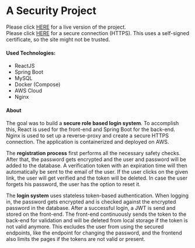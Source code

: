 # A Security Project

Please click [HERE](http://18.185.122.61) for a live version of the project. </br>
Please click [HERE](https://18.185.122.61) for a secure connection (HTTPS). This uses a self-signed certificate, so the site might not be trusted.

#### Used Technologies:
- ReactJS
- Spring Boot 
- MySQL 
- Docker (Compose)
- AWS Cloud 
- Nginx

#### About
The goal was to build a **secure role based login system**. To accomplish this, React is used for the front-end and Spring Boot for the back-end. Nginx is used to set up a reverse-proxy and create a secure HTTPS connection. The application is containerized and deployed on AWS.

The **registration process** first performs all the necessary safety checks. After that, the password gets encrypted and the user and password will be added to the database. A verification token with an expiration time will then automatically be sent to the email of the user. If the user clicks on the given link, the user will get verified and the token will be deleted. In case the user forgets his password, the user has the option to reset it.

The **login system** uses stateless token-based authentication. When logging in, the password gets encrypted and is checked against the encrypted password in the database. After a successful login, a JWT is send and stored on the front-end. The front-end continuously sends the token to the back-end for validation and will be deleted from local storage if the token is not valid anymore. This excludes the user from using the secured endpoints, like the endpoint for changing the password, and the frontend also limits the pages if the tokens are not valid or present.
